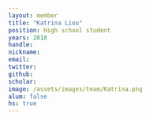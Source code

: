 ```yaml
---
layout: member
title: "Katrina Liou"
position: High school student
years: 2018
handle: 
nickname: 
email:   
twitter: 
github: 
scholar: 
image: /assets/images/team/Katrina.png
alum: false
hs: true
---
```

